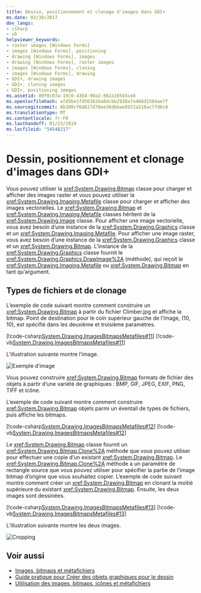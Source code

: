 ```yaml
---
title: Dessin, positionnement et clonage d'images dans GDI+
ms.date: 03/30/2017
dev_langs:
- csharp
- vb
helpviewer_keywords:
- raster images [Windows Forms]
- images [Windows Forms], positioning
- drawing [Windows Forms], images
- drawing [Windows Forms], raster images
- images [Windows Forms], cloning
- images [Windows Forms], drawing
- GDI+, drawing images
- GDI+, cloning images
- GDI+, positioning images
ms.assetid: 09f0c07a-19c0-43b4-90a2-862a10545ce8
ms.openlocfilehash: afd5be1fd56382ba0dcbb2938a7e466d1584ae7f
ms.sourcegitcommit: 6b308cf6d627d78ee36dbbae8972a310ac7fd6c8
ms.translationtype: MT
ms.contentlocale: fr-FR
ms.lasthandoff: 01/23/2019
ms.locfileid: "54548217"
---
```

# <a name="drawing-positioning-and-cloning-images-in-gdi"></a>Dessin, positionnement et clonage d'images dans GDI+
Vous pouvez utiliser la <xref:System.Drawing.Bitmap> classe pour charger et afficher des images raster et vous pouvez utiliser la <xref:System.Drawing.Imaging.Metafile> classe pour charger et afficher des images vectorielles. Le <xref:System.Drawing.Bitmap> et <xref:System.Drawing.Imaging.Metafile> classes héritent de la <xref:System.Drawing.Image> classe. Pour afficher une image vectorielle, vous avez besoin d’une instance de la <xref:System.Drawing.Graphics> classe et un <xref:System.Drawing.Imaging.Metafile>. Pour afficher une image raster, vous avez besoin d’une instance de la <xref:System.Drawing.Graphics> classe et un <xref:System.Drawing.Bitmap>. L’instance de la <xref:System.Drawing.Graphics> classe fournit le <xref:System.Drawing.Graphics.DrawImage%2A> (méthode), qui reçoit le <xref:System.Drawing.Imaging.Metafile> ou <xref:System.Drawing.Bitmap> en tant qu’argument.  
  
## <a name="file-types-and-cloning"></a>Types de fichiers et de clonage  
 L’exemple de code suivant montre comment construire un <xref:System.Drawing.Bitmap> à partir du fichier Climber.jpg et affiche la bitmap. Point de destination pour le coin supérieur gauche de l’image, (10, 10), est spécifié dans les deuxième et troisième paramètres.  
  
 [!code-csharp[System.Drawing.ImagesBitmapsMetafiles#11](../../../../samples/snippets/csharp/VS_Snippets_Winforms/System.Drawing.ImagesBitmapsMetafiles/CS/Class1.cs#11)]
 [!code-vb[System.Drawing.ImagesBitmapsMetafiles#11](../../../../samples/snippets/visualbasic/VS_Snippets_Winforms/System.Drawing.ImagesBitmapsMetafiles/VB/Class1.vb#11)]  
  
 L’illustration suivante montre l’image.  
  
 ![Exemple d’image](../../../../docs/framework/winforms/advanced/media/aboutgdip03-art04.gif "AboutGdip03_Art04")  
  
 Vous pouvez construire <xref:System.Drawing.Bitmap> formats de fichier des objets à partir d’une variété de graphiques : BMP, GIF, JPEG, EXIF, PNG, TIFF et icône.  
  
 L’exemple de code suivant montre comment construire <xref:System.Drawing.Bitmap> objets parmi un éventail de types de fichiers, puis affiche les bitmaps.  
  
 [!code-csharp[System.Drawing.ImagesBitmapsMetafiles#12](../../../../samples/snippets/csharp/VS_Snippets_Winforms/System.Drawing.ImagesBitmapsMetafiles/CS/Class1.cs#12)]
 [!code-vb[System.Drawing.ImagesBitmapsMetafiles#12](../../../../samples/snippets/visualbasic/VS_Snippets_Winforms/System.Drawing.ImagesBitmapsMetafiles/VB/Class1.vb#12)]  
  
 Le <xref:System.Drawing.Bitmap> classe fournit un <xref:System.Drawing.Bitmap.Clone%2A> méthode que vous pouvez utiliser pour effectuer une copie d’un existant <xref:System.Drawing.Bitmap>. Le <xref:System.Drawing.Bitmap.Clone%2A> méthode a un paramètre de rectangle source que vous pouvez utiliser pour spécifier la partie de l’image bitmap d’origine que vous souhaitez copier. L’exemple de code suivant montre comment créer un <xref:System.Drawing.Bitmap> en clonant la moitié supérieure du existant <xref:System.Drawing.Bitmap>. Ensuite, les deux images sont dessinées.  
  
 [!code-csharp[System.Drawing.ImagesBitmapsMetafiles#13](../../../../samples/snippets/csharp/VS_Snippets_Winforms/System.Drawing.ImagesBitmapsMetafiles/CS/Class1.cs#13)]
 [!code-vb[System.Drawing.ImagesBitmapsMetafiles#13](../../../../samples/snippets/visualbasic/VS_Snippets_Winforms/System.Drawing.ImagesBitmapsMetafiles/VB/Class1.vb#13)]  
  
 L’illustration suivante montre les deux images.  
  
 ![Cropping](../../../../docs/framework/winforms/advanced/media/aboutgdip03-art05.gif "AboutGdip03_Art05")  
  
## <a name="see-also"></a>Voir aussi
- [Images, bitmaps et métafichiers](../../../../docs/framework/winforms/advanced/images-bitmaps-and-metafiles.md)
- [Guide pratique pour Créer des objets graphiques pour le dessin](../../../../docs/framework/winforms/advanced/how-to-create-graphics-objects-for-drawing.md)
- [Utilisation des images, bitmaps, icônes et métafichiers](../../../../docs/framework/winforms/advanced/working-with-images-bitmaps-icons-and-metafiles.md)
